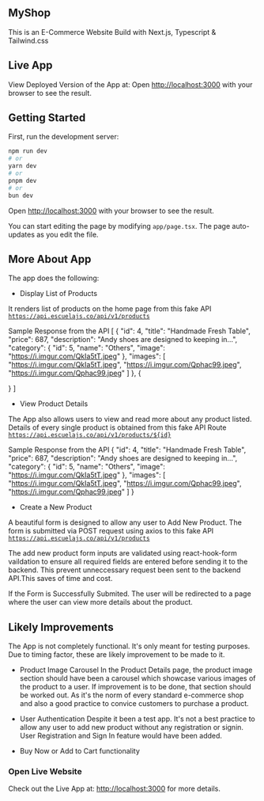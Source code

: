 ## MyShop

This is an E-Commerce Website Build with Next.js, Typescript & Tailwind.css

## Live App

View Deployed Version of the App at: Open [http://localhost:3000](http://localhost:3000) with your browser to see the result.

## Getting Started

First, run the development server:

```bash
npm run dev
# or
yarn dev
# or
pnpm dev
# or
bun dev
```

Open [http://localhost:3000](http://localhost:3000) with your browser to see the result.

You can start editing the page by modifying `app/page.tsx`. The page auto-updates as you edit the file.

## More About App

The app does the following:

- Display List of Products

It renders list of products on the home page from this fake API [`https://api.escuelajs.co/api/v1/products`](https://api.escuelajs.co/api/v1/products)

Sample Response from the API
[
    {
    "id": 4,
    "title": "Handmade Fresh Table",
    "price": 687,
    "description": "Andy shoes are designed to keeping in...",
    "category": {
      "id": 5,
      "name": "Others",
      "image": "https://i.imgur.com/QkIa5tT.jpeg"
    },
    "images": [
      "https://i.imgur.com/QkIa5tT.jpeg",
      "https://i.imgur.com/Qphac99.jpeg",
      "https://i.imgur.com/Qphac99.jpeg"
    ]
  },
  {

  }
]

- View Product Details

The App also allows users to view and read more about any product listed. Details of every single product is obtained from this fake API Route [`https://api.escuelajs.co/api/v1/products/${id}`](https://api.escuelajs.co/api/v1/products/1)

Sample Response from the API
{
    "id": 4,
    "title": "Handmade Fresh Table",
    "price": 687,
    "description": "Andy shoes are designed to keeping in...",
    "category": {
      "id": 5,
      "name": "Others",
      "image": "<https://i.imgur.com/QkIa5tT.jpeg>"
    },
    "images": [
      "https://i.imgur.com/QkIa5tT.jpeg",
      "https://i.imgur.com/Qphac99.jpeg",
      "https://i.imgur.com/Qphac99.jpeg"
    ]
  }

- Create a New Product

A beautiful form is designed to allow any user to Add New Product. The form is submitted via POST request using axios to this fake API [`https://api.escuelajs.co/api/v1/products`](https://api.escuelajs.co/api/v1/products)

The add new product form inputs are validated using react-hook-form vaildation to ensure all required fields are entered before sending it to the backend. This prevent unneccessary request been sent to the backend API.This saves of time and cost.

If the Form is Successfully Submited. The user will be redirected to a page where the user can view more details about the product.

## Likely Improvements

The App is not completely functional. It's only meant for testing purposes.
Due to timing factor, these are likely improvement to be made to it.

- Product Image Carousel
  In the Product Details page, the product image section should have been a carousel which showcase various images of the product to a user.
  If improvement is to be done, that section should be worked out. As it's the norm of every standard e-commerce shop and also a good practice to convice customers to purchase a product.

- User Authentication
  Despite it been a test app. It's not a best practice to allow any user to add new product without any registration or signin.
    User Registration and Sign In feature would have been added.

- Buy Now or Add to Cart functionality

### Open Live Website

Check out the Live App at: [http://localhost:3000](http://localhost:3000) for more details.
